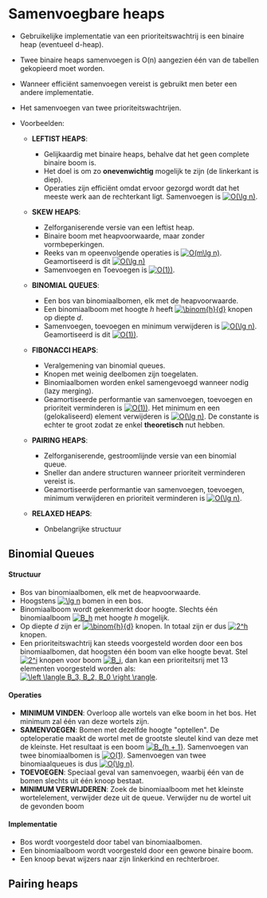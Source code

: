 # Samenvoegbare heaps
* Gebruikelijke implementatie van een prioriteitswachtrij is een binaire heap (eventueel d-heap).
* Twee binaire heaps samenvoegen is O(n) aangezien één van de tabellen gekopieerd moet worden.
* Wanneer efficiënt samenvoegen vereist is gebruikt men beter een andere implementatie.
* Het samenvoegen van twee prioriteitswachtrijen.

* Voorbeelden:
  * **LEFTIST HEAPS**: 
    * Gelijkaardig met binaire heaps, behalve dat het geen complete binaire boom is. 
    * Het doel is om zo **onevenwichtig** mogelijk te zijn (de linkerkant is diep). 
    * Operaties zijn efficiënt omdat ervoor gezorgd wordt dat het meeste werk aan de rechterkant ligt. Samenvoegen is <a href="http://www.codecogs.com/eqnedit.php?latex=O(\lg&space;n)" target="_blank"><img src="http://latex.codecogs.com/gif.latex?O(\lg&space;n)" title="O(\lg n)" /></a>.
  * **SKEW HEAPS**: 
    * Zelforganiserende versie van een leftist heap. 
    * Binaire boom met heapvoorwaarde, maar zonder vormbeperkingen.
    * Reeks van m opeenvolgende operaties is <a href="http://www.codecogs.com/eqnedit.php?latex=O(m\lg&space;n)" target="_blank"><img src="http://latex.codecogs.com/gif.latex?O(m\lg&space;n)" title="O(m\lg n)" /></a>. Geamortiseerd is dit <a href="http://www.codecogs.com/eqnedit.php?latex=O(\lg&space;n)" target="_blank"><img src="http://latex.codecogs.com/gif.latex?O(\lg&space;n)" title="O(\lg n)" /></a>
    * Samenvoegen en Toevoegen is <a href="http://www.codecogs.com/eqnedit.php?latex=O(1))" target="_blank"><img src="http://latex.codecogs.com/gif.latex?O(1))" title="O(1))" /></a>.
  * **BINOMIAL QUEUES**:
    * Een bos van binomiaalbomen, elk met de heapvoorwaarde.
    * Een binomiaalboom met hoogte *h* heeft <a href="http://www.codecogs.com/eqnedit.php?latex=\binom{h}{d}" target="_blank"><img src="http://latex.codecogs.com/gif.latex?\binom{h}{d}" title="\binom{h}{d}" /></a> knopen op diepte *d*.
    * Samenvoegen, toevoegen en minimum verwijderen is <a href="http://www.codecogs.com/eqnedit.php?latex=O(\lg&space;n)" target="_blank"><img src="http://latex.codecogs.com/gif.latex?O(\lg&space;n)" title="O(\lg n)" /></a>. Geamortiseerd is dit <a href="http://www.codecogs.com/eqnedit.php?latex=O(1))" target="_blank"><img src="http://latex.codecogs.com/gif.latex?O(1))" title="O(1))" /></a>.
  
  * **FIBONACCI HEAPS**:
    * Veralgemening van binomial queues.
    * Knopen met weinig deelbomen zijn toegelaten.
    * Binomiaalbomen worden enkel samengevoegd wanneer nodig (lazy merging).
    * Geamortiseerde performantie van samenvoegen, toevoegen en prioriteit verminderen is <a href="http://www.codecogs.com/eqnedit.php?latex=O(1))" target="_blank"><img src="http://latex.codecogs.com/gif.latex?O(1))" title="O(1))" /></a>. Het minimum en een (gelokaliseerd) element verwijderen is <a href="http://www.codecogs.com/eqnedit.php?latex=O(\lg&space;n)" target="_blank"><img src="http://latex.codecogs.com/gif.latex?O(\lg&space;n)" title="O(\lg n)" /></a>. De constante is echter te groot zodat ze enkel **theoretisch** nut hebben.
  * **PAIRING HEAPS**:
    * Zelforganiserende, gestroomlijnde versie van een binomial queue.
    * Sneller dan andere structuren wanneer prioriteit verminderen vereist is. 
    * Geamortiseerde performantie van samenvoegen, toevoegen, minimum verwijderen en prioriteit verminderen is <a href="http://www.codecogs.com/eqnedit.php?latex=O(\lg&space;n)" target="_blank"><img src="http://latex.codecogs.com/gif.latex?O(\lg&space;n)" title="O(\lg n)" /></a>.

  * **RELAXED HEAPS**: 
    * Onbelangrijke structuur
## Binomial Queues
#### Structuur
* Bos van binomiaalbomen, elk met de heapvoorwaarde.
* Hoogstens <a href="http://www.codecogs.com/eqnedit.php?latex=\lg&space;n" target="_blank"><img src="http://latex.codecogs.com/gif.latex?\lg&space;n" title="\lg n" /></a> bomen in een bos.
* Binomiaalboom wordt gekenmerkt door hoogte. Slechts één binomiaalboom <a href="http://www.codecogs.com/eqnedit.php?latex=B_h" target="_blank"><img src="http://latex.codecogs.com/gif.latex?B_h" title="B_h" /></a> met hoogte *h* mogelijk.
* Op diepte *d* zijn er <a href="http://www.codecogs.com/eqnedit.php?latex=\binom{h}{d}" target="_blank"><img src="http://latex.codecogs.com/gif.latex?\binom{h}{d}" title="\binom{h}{d}" /></a> knopen. In totaal zijn er dus <a href="http://www.codecogs.com/eqnedit.php?latex=2^h" target="_blank"><img src="http://latex.codecogs.com/gif.latex?2^h" title="2^h" /></a> knopen.
* Een prioriteitswachtrij kan steeds voorgesteld worden door een bos binomiaalbomen, dat hoogsten één boom van elke hoogte bevat. Stel <a href="http://www.codecogs.com/eqnedit.php?latex=2^i" target="_blank"><img src="http://latex.codecogs.com/gif.latex?2^i" title="2^i" /></a> knopen voor boom <a href="http://www.codecogs.com/eqnedit.php?latex=B_i" target="_blank"><img src="http://latex.codecogs.com/gif.latex?B_i" title="B_i" /></a>, dan kan een prioriteitsrij met 13 elementen voorgesteld worden als: <a href="http://www.codecogs.com/eqnedit.php?latex=\left&space;\langle&space;B_3,&space;B_2,&space;B_0&space;\right&space;\rangle" target="_blank"><img src="http://latex.codecogs.com/gif.latex?\left&space;\langle&space;B_3,&space;B_2,&space;B_0&space;\right&space;\rangle" title="\left \langle B_3, B_2, B_0 \right \rangle" /></a>.

#### Operaties
* **MINIMUM VINDEN**: Overloop alle wortels van elke boom in het bos. Het minimum zal één van deze wortels zijn.
* **SAMENVOEGEN**: Bomen met dezelfde hoogte "optellen". De opteloperatie maakt de wortel met de grootste sleutel kind van deze met de kleinste. Het resultaat is een boom <a href="http://www.codecogs.com/eqnedit.php?latex=B_{h&space;&plus;&space;1}" target="_blank"><img src="http://latex.codecogs.com/gif.latex?B_{h&space;&plus;&space;1}" title="B_{h + 1}" /></a>. Samenvoegen van twee binomiaalbomen is <a href="http://www.codecogs.com/eqnedit.php?latex=O(1)" target="_blank"><img src="http://latex.codecogs.com/gif.latex?O(1)" title="O(1)" /></a>. Samenvoegen van twee binomiaalqueues is dus <a href="http://www.codecogs.com/eqnedit.php?latex=O(\lg&space;n)" target="_blank"><img src="http://latex.codecogs.com/gif.latex?O(\lg&space;n)" title="O(\lg n)" /></a>. 
* **TOEVOEGEN**: Speciaal geval van samenvoegen, waarbij één van de bomen slechts uit één knoop bestaat.
* **MINIMUM VERWIJDEREN**: Zoek de binomiaalboom met het kleinste wortelelement, verwijder deze uit de queue. Verwijder nu de wortel uit de gevonden boom

#### Implementatie
* Bos wordt voorgesteld door tabel van binomiaalbomen.
* Een binomiaalboom wordt voorgesteld door een gewone binaire boom.
* Een knoop bevat wijzers naar zijn linkerkind en rechterbroer.
## Pairing heaps
